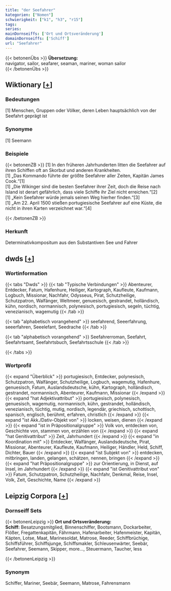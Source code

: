 ```yaml
---
title: "der Seefahrer"
kategorien: ["Nomen"]
schwierigkeit: ["k1", "h3", "r15"]
tags:
series:
mainDornseiffs: ['Ort und Ortsveränderung']
domainDornseiffs: ['Schiff']
url: "Seefahrer"
---
```


{{< betonenÜbs >}}
**Übersetzung:**  
navigator, sailor, seafarer, seaman, mariner, woman sailor  
{{< /betonenÜbs >}}

## Wiktionary [[+](https://de.wiktionary.org/wiki/Seefahrer)]

### Bedeutungen
[1] Menschen, Gruppen oder Völker, deren Leben hauptsächlich von der Seefahrt geprägt ist  

### Synonyme
[1] Seemann  

### Beispiele
{{< betonenZB >}}
[1] In den früheren Jahrhunderten litten die Seefahrer auf ihren Schiffen oft an Skorbut und anderen Krankheiten.  
[1] „Das Kommando führte der größte Seefahrer aller Zeiten, Kapitän James Cook.“[1]  
[1] „Die Wikinger sind die besten Seefahrer ihrer Zeit, doch die Reise nach Island ist derart gefährlich, dass viele Schiffe ihr Ziel nicht erreichen.“[2]  
[1] „Kein Seefahrer würde jemals seinen Weg hierher finden.“[3]  
[1] „Am 22. April 1500 stießen portugiesische Seefahrer auf eine Küste, die nicht in ihren Karten verzeichnet war.“[4]  

{{< /betonenZB >}}
### Herkunft
Determinativkompositum aus den Substantiven See und Fahrer  



## dwds [[+](https://www.dwds.de/wb/Seefahrer)]

### Wortinformation
{{< tabs "Dwds" >}}
{{< tab "Typische Verbindungen" >}}
Abenteurer, Entdecker, Fatum, Hafenhure, Heiliger, Kartograph, Kaufleute, Kaufmann, Logbuch, Missionar, Nachfahr, Odysseus, Pirat, Schutzheilige, Schutzpatron, Walfänger, Weltmeer, genuesisch, gestrandet, holländisch, kühn, nordisch, normannisch, polynesisch, portugiesisch, segeln, tüchtig, venezianisch, wagemutig
{{< /tab >}}

{{< tab "alphabetisch vorangehend" >}}
seefahrend, Seeerfahrung, seeerfahren, Seeelefant, Seedrache
{{< /tab >}}

{{< tab "alphabetisch vorangehend" >}}
Seefahrerroman, Seefahrt, Seefahrtsamt, Seefahrtsbuch, Seefahrtsschule
{{< /tab >}}

{{< /tabs >}}

### Wortprofil
{{< expand "Überblick" >}} portugiesisch, Entdecker, polynesisch, Schutzpatron, Walfänger, Schutzheilige, Logbuch, wagemutig, Hafenhure, genuesisch, Fatum, Auslandsdeutsche, kühn, Kartograph, holländisch, gestrandet, normannisch, Abenteurer, Kaufmann, Missionar {{< /expand >}}
{{< expand "hat Adjektivattribut" >}} portugiesisch, polynesisch, genuesisch, wagemutig, normannisch, kühn, gestrandet, holländisch, venezianisch, tüchtig, mutig, nordisch, legendär, griechisch, schottisch, spanisch, englisch, berühmt, erfahren, christlich {{< /expand >}}
{{< expand "ist Akk./Dativ-Objekt von" >}} locken, weisen, dienen {{< /expand >}}
{{< expand "ist in Präpositionalgruppe" >}} Volk von, entdecken von, Geschichte von, stammen von, erzählen von {{< /expand >}}
{{< expand "hat Genitivattribut" >}} Zeit, Jahrhundert {{< /expand >}}
{{< expand "in Koordination mit" >}} Entdecker, Walfänger, Auslandsdeutsche, Pirat, Missionar, Abenteurer, Kaufleute, Kaufmann, Heiliger, Händler, Held, Schiff, Dichter, Bauer {{< /expand >}}
{{< expand "ist Subjekt von" >}} entdecken, mitbringen, landen, gelangen, schätzen, nennen, bringen {{< /expand >}}
{{< expand "hat Präpositionalgruppe" >}} zur Orientierung, in Dienst, auf Insel, im Jahrhundert {{< /expand >}}
{{< expand "ist Genitivattribut von" >}} Fatum, Schutzpatron, Schutzheilige, Nachfahr, Denkmal, Reise, Insel, Volk, Zeit, Geschichte, Name {{< /expand >}}

## Leipzig Corpora [[+](https://corpora.uni-leipzig.de/en/res?word=Seefahrer&corpusId=deu_newscrawl-public_2018)]

### Dornseiff Sets
{{< betonenLeipzig >}}
**Ort und Ortsveränderung:**  
**Schiff:** Besatzungsmitglied, Binnenschiffer, Bootsmann, Dockarbeiter, Flößer, Fregattenkapitän, Fährmann, Hafenarbeiter, Hafenmeister, Kapitän, Käpten, Lotse, Maat, Marinesoldat, Matrose, Reeder, Schiffbrüchige, Schiffsführer, Schiffsjunge, Schiffsmakler, Schleusenwärter, Seebär, Seefahrer, Seemann, Skipper, more..., Steuermann, Taucher, less  

{{< /betonenLeipzig >}}

### Synonym
Schiffer, Mariner, Seebär, Seemann, Matrose, Fahrensmann

